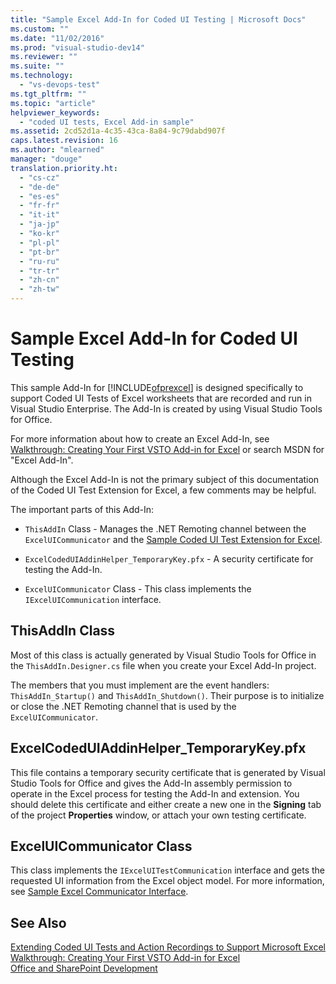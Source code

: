 ```yaml
---
title: "Sample Excel Add-In for Coded UI Testing | Microsoft Docs"
ms.custom: ""
ms.date: "11/02/2016"
ms.prod: "visual-studio-dev14"
ms.reviewer: ""
ms.suite: ""
ms.technology: 
  - "vs-devops-test"
ms.tgt_pltfrm: ""
ms.topic: "article"
helpviewer_keywords: 
  - "coded UI tests, Excel Add-in sample"
ms.assetid: 2cd52d1a-4c35-43ca-8a84-9c79dabd907f
caps.latest.revision: 16
ms.author: "mlearned"
manager: "douge"
translation.priority.ht: 
  - "cs-cz"
  - "de-de"
  - "es-es"
  - "fr-fr"
  - "it-it"
  - "ja-jp"
  - "ko-kr"
  - "pl-pl"
  - "pt-br"
  - "ru-ru"
  - "tr-tr"
  - "zh-cn"
  - "zh-tw"
---
```

# Sample Excel Add-In for Coded UI Testing
This sample Add-In for [!INCLUDE[ofprexcel](../test/includes/ofprexcel_md.md)] is designed specifically to support Coded UI Tests of Excel worksheets that are recorded and run in Visual Studio Enterprise. The Add-In is created by using Visual Studio Tools for Office.  
  
 For more information about how to create an Excel Add-In, see [Walkthrough: Creating Your First VSTO Add-in for Excel](../Topic/Walkthrough:%20Creating%20Your%20First%20VSTO%20Add-in%20for%20Excel.md) or search MSDN for "Excel Add-In".  
  
 Although the Excel Add-In is not the primary subject of this documentation of the Coded UI Test Extension for Excel, a few comments may be helpful.  
  
 The important parts of this Add-In:  
  
-   `ThisAddIn`  Class - Manages the .NET Remoting channel between the `ExcelUICommunicator` and the [Sample Coded UI Test Extension for Excel](../test/sample-coded-ui-test-extension-for-excel.md).  
  
-   `ExcelCodedUIAddinHelper_TemporaryKey.pfx`  - A security certificate for testing the Add-In.  
  
-   `ExcelUICommunicator`  Class - This class implements the `IExcelUICommunication` interface.  
  
## ThisAddIn Class  
 Most of this class is actually generated by Visual Studio Tools for Office in the `ThisAddIn.Designer.cs` file when you create your Excel Add-In project.  
  
 The members that you must implement are the event handlers: `ThisAddIn_Startup()` and `ThisAddIn_Shutdown()`. Their purpose is to initialize or close the .NET Remoting channel that is used by the `ExcelUICommunicator`.  
  
## ExcelCodedUIAddinHelper_TemporaryKey.pfx  
 This file contains a temporary security certificate that is generated by Visual Studio Tools for Office and gives the Add-In assembly permission to operate in the Excel process for testing the Add-In and extension. You should delete this certificate and either create a new one in the **Signing** tab of the project **Properties** window, or attach your own testing certificate.  
  
## ExcelUICommunicator Class  
 This class implements the `IExcelUITestCommunication` interface and gets the requested UI information from the Excel object model. For more information, see [Sample Excel Communicator Interface](../test/sample-excel-communicator-interface.md).  
  
## See Also  
 [Extending Coded UI Tests and Action Recordings to Support Microsoft Excel](../test/extending-coded-ui-tests-and-action-recordings-to-support-microsoft-excel.md)   
 [Walkthrough: Creating Your First VSTO Add-in for Excel](../Topic/Walkthrough:%20Creating%20Your%20First%20VSTO%20Add-in%20for%20Excel.md)   
 [Office and SharePoint Development](/office-dev/office-dev/office-and-sharepoint-development-in-visual-studio)